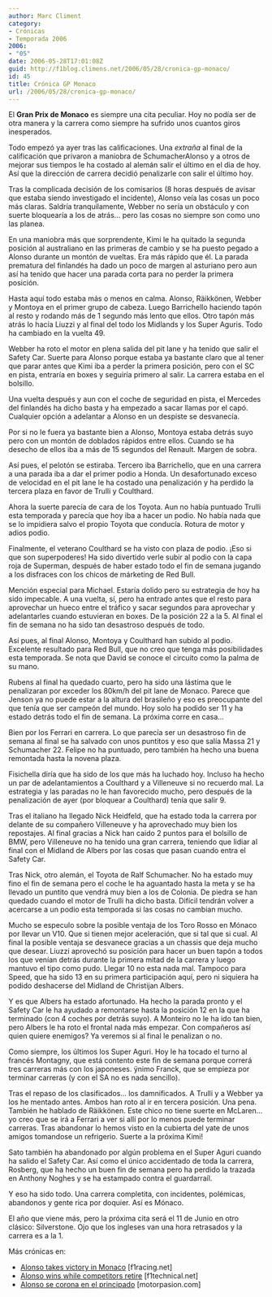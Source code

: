 ```yaml
---
author: Marc Climent
category:
- Crónicas
- Temporada 2006
2006:
- "05"
date: 2006-05-28T17:01:08Z
guid: http://f1blog.climens.net/2006/05/28/cronica-gp-monaco/
id: 45
title: Crónica GP Monaco
url: /2006/05/28/cronica-gp-monaco/
---
```


El **Gran Prix de Monaco** es siempre una cita peculiar. Hoy no podía ser de otra manera y la carrera como siempre ha sufrido unos cuantos giros inesperados.

Todo empezó ya ayer tras las calificaciones. Una _extraña_ al final de la calificación que privaron a maniobra de SchumacherAlonso y a otros de mejorar sus tiempos le ha costado al alemán salir el último en el dia de hoy. Así que la dirección de carrera decidió penalizarle con salir el último hoy.
  
Tras la complicada decisión de los comisarios (8 horas después de avisar que estaba siendo investigado el incidente), Alonso veía las cosas un poco más claras. Saldría tranquilamente, Webber no sería un obstáculo y con suerte bloquearía a los de atrás&#8230; pero las cosas no siempre son como uno las planea.

En una maniobra más que sorprendente, Kimi le ha quitado la segunda posición al australiano en las primeras de cambio y se ha puesto pegado a Alonso durante un montón de vueltas. Era más rápido que él. La parada prematura del finlandés ha dado un poco de margen al asturiano pero aun así ha tenido que hacer una parada corta para no perder la primera posición.

Hasta aquí todo estaba más o menos en calma. Alonso, Räikkönen, Webber y Montoya en el primer grupo de cabeza. Luego Barrichello haciendo tapón al resto y rodando más de 1 segundo más lento que ellos. Otro tapón más atrás lo hacía Liuzzi y al final del todo los Midlands y los Super Aguris. Todo ha cambiado en la vuelta 49.

Webber ha roto el motor en plena salida del pit lane y ha tenido que salir el Safety Car. Suerte para Alonso porque estaba ya bastante claro que al tener que parar antes que Kimi iba a perder la primera posición, pero con el SC en pista, entraría en boxes y seguiría primero al salir. La carrera estaba en el bolsillo.

Una vuelta después y aun con el coche de seguridad en pista, el Mercedes del finlandés ha dicho basta y ha empezado a sacar llamas por el capó. Cualquier opción a adelantar a Alonso en un despiste se desvanecía.

Por si no le fuera ya bastante bien a Alonso, Montoya estaba detrás suyo pero con un montón de doblados rápidos entre ellos. Cuando se ha desecho de ellos iba a más de 15 segundos del Renault. Margen de sobra.

Así pues, el pelotón se estiraba. Tercero iba Barrichello, que en una carrera a una parada iba a dar el primer podio a Honda. Un desafortunado exceso de velocidad en el pit lane le ha costado una penalización y ha perdido la tercera plaza en favor de Trulli y Coulthard.

Ahora la suerte parecía de cara de los Toyota. Aun no había puntuado Trulli esta temporada y parecía que hoy iba a hacer un podio. No había nada que se lo impidiera salvo el propio Toyota que conducía. Rotura de motor y adios podio.

Finalmente, el veterano Coulthard se ha visto con plaza de podio. ¡Eso si que son superpoderes! Ha sido divertido verle subir al podio con la capa roja de Superman, después de haber estado todo el fin de semana jugando a los disfraces con los chicos de márketing de Red Bull.

Mención especial para Michael. Estaría dolido pero su estrategia de hoy ha sido impecable. A una vuelta, sí, pero ha entrado antes que el resto para aprovechar un hueco entre el tráfico y sacar segundos para aprovechar y adelantarles cuando estuvieran en boxes. De la posición 22 a la 5. Al final el fin de semana no ha sido tan desastroso después de todo.

Así pues, al final Alonso, Montoya y Coulthard han subido al podio. Excelente resultado para Red Bull, que no creo que tenga más posibilidades esta temporada. Se nota que David se conoce el circuito como la palma de su mano.

Rubens al final ha quedado cuarto, pero ha sido una lástima que le penalizaran por exceder los 80km/h del pit lane de Monaco. Parece que Jenson ya no puede estar a la altura del brasileño y eso es preocupante del que tenía que ser campeón del mundo. Hoy solo ha podido ser 11 y ha estado detrás todo el fin de semana. La próxima corre en casa&#8230;

Bien por los Ferrari en carrera. Lo que parecía ser un desastroso fin de semana al final se ha salvado con unos puntitos y eso que salía Massa 21 y Schumacher 22. Felipe no ha puntuado, pero también ha hecho una buena remontada hasta la novena plaza.

Fisichella diría que ha sido de los que más ha luchado hoy. Incluso ha hecho un par de adelantamientos a Coulthard y a Villeneuve si no recuerdo mal. La estrategia y las paradas no le han favorecido mucho, pero después de la penalización de ayer (por bloquear a Coulthard) tenía que salir 9.

Tras el italiano ha llegado Nick Heidfeld, que ha estado toda la carrera por delante de su compañero Villeneuve y ha aprovechado muy bien los repostajes. Al final gracias a Nick han caido 2 puntos para el bolsillo de BMW, pero Villeneuve no ha tenido una gran carrera, teniendo que lidiar al final con el Midland de Albers por las cosas que pasan cuando entra el Safety Car.

Tras Nick, otro alemán, el Toyota de Ralf Schumacher. No ha estado muy fino el fin de semana pero el coche le ha aguantado hasta la meta y se ha llevado un puntito que vendrá muy bien a los de Colonia. De piedra se han quedado cuando el motor de Trulli ha dicho basta. Difícil tendrán volver a acercarse a un podio esta temporada si las cosas no cambian mucho.
  
Mucho se especulo sobre la posible ventaja de los Toro Rosso en Mónaco por llevar un V10. Que si tienen mejor aceleración, que si tal que si cual. Al final la posible ventaja se desvanece gracias a un chassis que deja mucho que desear. Liuzzi aprovechó su posición para hacer un buen tapón a todos los que venían detrás durante la primera mitad de la carrera y luego mantuvo el tipo como pudo. Llegar 10 no esta nada mal. Tampoco para Speed, que ha sido 13 en su primera participación aquí, pero ni siquiera ha podido deshacerse del Midland de Christijan Albers.

Y es que Albers ha estado afortunado. Ha hecho la parada pronto y el Safety Car le ha ayudado a remontarse hasta la posición 12 en la que ha terminado (con 4 coches por detrás suyo). A Monteiro no le ha ido tan bien, pero Albers le ha roto el frontal nada más empezar. Con compañeros así quien quiere enemigos? Ya veremos si al final le penalizan o no.

Como siempre, los últimos los Super Aguri. Hoy le ha tocado el turno al francés Montagny, que está contento este fin de semana porque correrá tres carreras más con los japoneses. ÿnimo Franck, que se empieza por terminar carreras (y con el SA no es nada sencillo).

Tras el repaso de los clasificados&#8230; los damnificados. A Trulli y a Webber ya los he mentado antes. Ambos han roto al ir en tercera posición. Una pena. También he hablado de Räikkönen. Este chico no tiene suerte en McLaren&#8230; yo creo que se irá a Ferrari a ver si allí por lo menos puede terminar carreras. Tras abandonar lo hemos visto en la cubierta del yate de unos amigos tomandose un refrigerio. Suerte a la próxima Kimi!

Sato también ha abandonado por algún problema en el Super Aguri cuando ha salido el Safety Car. Así como el único accidentado de toda la carrera, Rosberg, que ha hecho un buen fin de semana pero ha perdido la trazada en Anthony Noghes y se ha estampado contra el guardarraíl.

Y eso ha sido todo. Una carrera completita, con incidentes, polémicas, abandonos y gente rica por doquier. Así es Mónaco.

El año que viene más, pero la próxima cita será el 11 de Junio en otro clásico: Silverstone. Ojo que los ingleses van una hora retrasados y la carrera es a la 1.

Más crónicas en:

  * [Alonso takes victory in Monaco](http://www.gpupdate.net/en/f1-news/119572/alonso-takes-victory-in-monaco/) [f1racing.net]
  * [Alonso wins while competitors retire](http://www.f1technical.net/news/3107) [f1technical.net]
  * [Alonso se corona en el principado](https://www.motorpasion.com/formula1/alonso-se-corona-en-el-principado) [motorpasion.com]